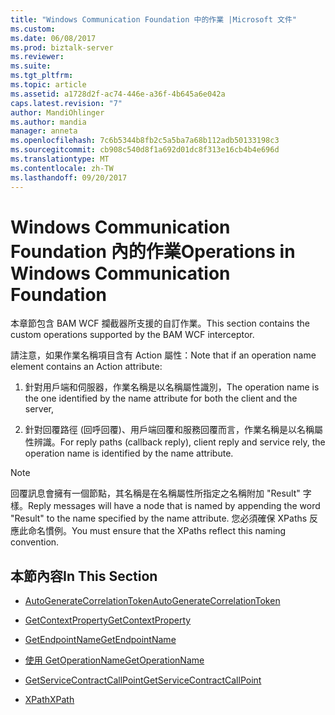 ```yaml
---
title: "Windows Communication Foundation 中的作業 |Microsoft 文件"
ms.custom: 
ms.date: 06/08/2017
ms.prod: biztalk-server
ms.reviewer: 
ms.suite: 
ms.tgt_pltfrm: 
ms.topic: article
ms.assetid: a1728d2f-ac74-446e-a36f-4b645a6e042a
caps.latest.revision: "7"
author: MandiOhlinger
ms.author: mandia
manager: anneta
ms.openlocfilehash: 7c6b5344b8fb2c5a5ba7a68b112adb50133198c3
ms.sourcegitcommit: cb908c540d8f1a692d01dc8f313e16cb4b4e696d
ms.translationtype: MT
ms.contentlocale: zh-TW
ms.lasthandoff: 09/20/2017
---
```

# <a name="operations-in-windows-communication-foundation"></a><span data-ttu-id="b1f45-102">Windows Communication Foundation 內的作業</span><span class="sxs-lookup"><span data-stu-id="b1f45-102">Operations in Windows Communication Foundation</span></span>
<span data-ttu-id="b1f45-103">本章節包含 BAM WCF 攔截器所支援的自訂作業。</span><span class="sxs-lookup"><span data-stu-id="b1f45-103">This section contains the custom operations supported by the BAM WCF interceptor.</span></span>  
  
 <span data-ttu-id="b1f45-104">請注意，如果作業名稱項目含有 Action 屬性：</span><span class="sxs-lookup"><span data-stu-id="b1f45-104">Note that if an operation name element contains an Action attribute:</span></span>  
  
1.  <span data-ttu-id="b1f45-105">針對用戶端和伺服器，作業名稱是以名稱屬性識別，</span><span class="sxs-lookup"><span data-stu-id="b1f45-105">The operation name is the one identified by the name attribute for both the client and the server,</span></span>  
  
2.  <span data-ttu-id="b1f45-106">針對回覆路徑 (回呼回覆)、用戶端回覆和服務回覆而言，作業名稱是以名稱屬性辨識。</span><span class="sxs-lookup"><span data-stu-id="b1f45-106">For reply paths (callback reply), client reply and service rely, the operation name is identified by the name attribute.</span></span>  
  
> [!NOTE]
>  <span data-ttu-id="b1f45-107">回覆訊息會擁有一個節點，其名稱是在名稱屬性所指定之名稱附加 "Result" 字樣。</span><span class="sxs-lookup"><span data-stu-id="b1f45-107">Reply messages will have a node that is named by appending the word "Result" to the name specified by the name attribute.</span></span> <span data-ttu-id="b1f45-108">您必須確保 XPaths 反應此命名慣例。</span><span class="sxs-lookup"><span data-stu-id="b1f45-108">You must ensure that the XPaths reflect this naming convention.</span></span>  
  
## <a name="in-this-section"></a><span data-ttu-id="b1f45-109">本節內容</span><span class="sxs-lookup"><span data-stu-id="b1f45-109">In This Section</span></span>  
  
-   [<span data-ttu-id="b1f45-110">AutoGenerateCorrelationToken</span><span class="sxs-lookup"><span data-stu-id="b1f45-110">AutoGenerateCorrelationToken</span></span>](../core/autogeneratecorrelationtoken.md)  
  
-   [<span data-ttu-id="b1f45-111">GetContextProperty</span><span class="sxs-lookup"><span data-stu-id="b1f45-111">GetContextProperty</span></span>](../core/getcontextproperty1.md)  
  
-   [<span data-ttu-id="b1f45-112">GetEndpointName</span><span class="sxs-lookup"><span data-stu-id="b1f45-112">GetEndpointName</span></span>](../core/getendpointname.md)  
  
-   [<span data-ttu-id="b1f45-113">使用 GetOperationName</span><span class="sxs-lookup"><span data-stu-id="b1f45-113">GetOperationName</span></span>](../core/getoperationname.md)  
  
-   [<span data-ttu-id="b1f45-114">GetServiceContractCallPoint</span><span class="sxs-lookup"><span data-stu-id="b1f45-114">GetServiceContractCallPoint</span></span>](../core/getservicecontractcallpoint.md)  
  
-   [<span data-ttu-id="b1f45-115">XPath</span><span class="sxs-lookup"><span data-stu-id="b1f45-115">XPath</span></span>](../core/xpath.md)